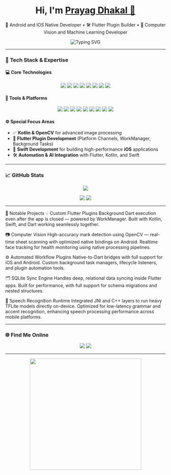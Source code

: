 <!-- Profile README -->
<h1 align="center">
  Hi, I'm <a href="https://github.com/prayag887" target="_blank">Prayag Dhakal 👋</a>
</h1>

<p align="center">
  🧠 Android and IOS Native Developer • 🛠️ Flutter Plugin Builder • 🎯 Computer Vision and Machine Learning Developer
</p>

<div align="center">
  <img src="https://readme-typing-svg.herokuapp.com?font=Fira+Code&size=22&pause=1000&center=true&vCenter=true&multiline=true&width=500&height=100&lines=Flutter+Plugin+Developer;OpenCV+%7C+OMR+Scanner+Specialist;Swift%2C+Dart%2C+Android%2C+AI+Automator" alt="Typing SVG" />
</div>

---

### 🔧 **Tech Stack & Expertise**

#### 💻 **Core Technologies**
<p align="center">
 <img src="https://img.shields.io/badge/Kotlin-7F52FF?style=for-the-badge&logo=kotlin&logoColor=white"/>
  <img src="https://img.shields.io/badge/OpenCV-5C3EE8?style=for-the-badge&logo=opencv&logoColor=white"/>
  <img src="https://img.shields.io/badge/Flutter-02569B?style=for-the-badge&logo=flutter&logoColor=white"/>
  <img src="https://img.shields.io/badge/Swift-FA7343?style=for-the-badge&logo=swift&logoColor=white"/>
  <img src="https://img.shields.io/badge/Android-3DDC84?style=for-the-badge&logo=android&logoColor=white"/>
  <img src="https://img.shields.io/badge/iOS-000000?style=for-the-badge&logo=apple&logoColor=white"/>
  <img src="https://img.shields.io/badge/Dart-0175C2?style=for-the-badge&logo=dart&logoColor=white"/>
  <img src="https://img.shields.io/badge/SQLite-003B57?style=for-the-badge&logo=sqlite&logoColor=white"/>
</p>

#### 🔌 **Tools & Platforms**
<p align="center">
  <img src="https://img.shields.io/badge/Android%20Studio-3DDC84?style=for-the-badge&logo=android-studio&logoColor=white"/>
  <img src="https://img.shields.io/badge/Xcode-147EFB?style=for-the-badge&logo=xcode&logoColor=white"/>
  <img src="https://img.shields.io/badge/Firebase-FFCA28?style=for-the-badge&logo=firebase&logoColor=black"/>
  <img src="https://img.shields.io/badge/Sqflite-007ACC?style=for-the-badge&logo=sqlite&logoColor=white"/>
  <img src="https://img.shields.io/badge/GitHub%20Actions-2088FF?style=for-the-badge&logo=github-actions&logoColor=white"/>
  <img src="https://img.shields.io/badge/VS%20Code-007ACC?style=for-the-badge&logo=visual-studio-code&logoColor=white"/>
  <img src="https://img.shields.io/badge/Postman-FF6C37?style=for-the-badge&logo=postman&logoColor=white"/>
  <img src="https://img.shields.io/badge/Crashlytics-FFCA28?style=for-the-badge&logo=firebase&logoColor=black"/>
  <img src="https://img.shields.io/badge/Fastlane-EA4E43?style=for-the-badge&logo=fastlane&logoColor=white"/>
</p>


#### ⚙️ **Special Focus Areas**
- ✅ **Kotlin & OpenCV** for advanced image processing
- 📱 **Flutter Plugin Development** (Platform Channels, WorkManager, Background Tasks)
- 🍏 **Swift Development** for building high-performance **iOS** applications
- 🛠️ **Automation & AI Integration** with Flutter, Kotlin, and Swift

---

### 📈 GitHub Stats

<p align="center">
  <img src="https://github-readme-streak-stats.herokuapp.com?user=prayag887&theme=tokyonight" />
</p>

<p align="center">
  <img src="https://github-readme-stats.vercel.app/api?username=prayag887&show_icons=true&theme=radical" />
  <img src="https://github-readme-stats.vercel.app/api/top-langs/?username=prayag887&layout=compact&theme=radical"/>
</p>

---

🧩 Notable Projects
💡 Custom Flutter Plugins
Background Dart execution even after the app is closed — powered by WorkManager.
Built with Kotlin, Swift, and Dart working seamlessly together.

📷 Computer Vision
High-accuracy mark detection using OpenCV — real-time sheet scanning with optimized native bindings on Android.
Realtime face tracking for health monitoring using native processing pipelines.

⚙️ Automated Workflow Plugins
Native-to-Dart bridges with full support for iOS and Android.
Custom background task managers, lifecycle listeners, and plugin automation tools.

🗂️ SQLite Sync Engine
Handles deep, relational data syncing inside Flutter apps.
Built for performance, with full support for schema migrations and nested structures.

🧠 Speech Recognition Runtime
Integrated JNI and C++ layers to run heavy TFLite models directly on-device.
Optimized for low-latency grammar and accent recognition, enhancing speech processing performance across mobile platforms.

---

### 🌐 Find Me Online

<p align="center">
  <a href="https://www.linkedin.com/in/prayag-dhakal-2a5b31222/"><img src="https://img.shields.io/badge/LinkedIn-blue?style=for-the-badge&logo=linkedin&logoColor=white"/></a>
  <a href="mailto:prayagdhakal123@gmail.com"><img src="https://img.shields.io/badge/Gmail-red?style=for-the-badge&logo=gmail&logoColor=white"/></a>
</p>

---

<p align="center">
  <img src="https://media.giphy.com/media/qgQUggAC3Pfv687qPC/giphy.gif" width="350"/>
</p>

